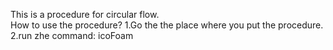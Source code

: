 
This is a procedure for circular flow.  
How to use the procedure?
1.Go the the place where you put the procedure.
2.run zhe command:
                   icoFoam
